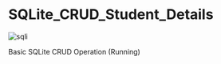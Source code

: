# SQLite_CRUD_Student_Details

![sqli](https://user-images.githubusercontent.com/15268903/50727101-34a02380-1140-11e9-9237-c3a6104401a0.gif)

Basic SQLite CRUD Operation (Running)

